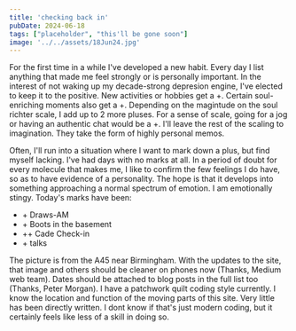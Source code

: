 ```yaml
---
title: 'checking back in'
pubDate: 2024-06-18
tags: ["placeholder", "this'll be gone soon"]
image: '../../assets/18Jun24.jpg'
---
```


For the first time in a while I've developed a new habit. Every day I list anything that made me feel strongly or is personally important. In the interest of not waking up my decade-strong depresion engine, I've elected to keep it to the positive. New activities or hobbies get a +. Certain soul-enriching moments also get a +. Depending on the magintude on the soul richter scale, I add up to 2 more pluses. For a sense of scale, going for a jog or having an authentic chat would be a +. I'll leave the rest of the scaling to imagination. They take the form of highly personal memos.

Often, I'll run into a situation where I want to mark down a plus, but find myself lacking. I've had days with no marks at all. In a period of doubt for every molecule that makes me, I like to confirm the few feelings I do have, so as to have evidence of a personality. The hope is that it develops into something approaching a normal spectrum of emotion. I am emotionally stingy. Today's marks have been:

- \+ Draws-AM
- \+ Boots in the basement
- ++ Cade Check-in
- \+ talks

The picture is from the A45 near Birmingham. With the updates to the site, that image and others should be cleaner on phones now (Thanks, Medium web team). Dates should be attached to blog posts in the full list too (Thanks, Peter Morgan). I have a patchwork quilt coding style currently. I know the location and function of the moving parts of this site. Very little has been directly written. I dont know if that's just modern coding, but it certainly feels like less of a skill in doing so.